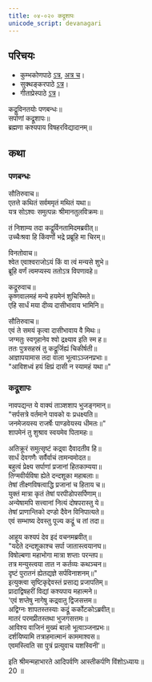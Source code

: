```yaml
---  
title: ०४-०२० कद्रूशापः
unicode_script: devanagari
---  
```


## परिचयः
- कुम्भकोणपाठे [ऽत्र](https://archive.org/details/mahAbhArata-kumbhakoNam/page/n369), [अत्र च](https://sanskritdocuments.org/mirrors/mahabharata/mbhK/mahabharata-k-01-sa.html)।
- सुक्थङ्करपाठे [ऽत्र](http://bombay.indology.info/mahabharata/text/UD/MBh01.txt)।
- गीताप्रेस्पाठे [ऽत्र](https://archive.org/stream/mahabharata01ramauoft#page/564/mode/2up)।


कद्रूविनतयोः पणबन्धः॥  
सर्पाणां कद्रूशापः॥  
ब्रह्मणा कश्यपाय विषहरविद्यादानम्॥  

## कथा

### पणबन्धः
सौतिरुवाच॥  
एतत्ते कथितं सर्वममृतं मथितं यथा॥  
यत्र सोऽश्वः समुत्पन्नः श्रीमानतुलविक्रमः॥  

तं निशाम्य तदा कद्रूर्विनतामिदमब्रवीत्॥  
उच्चैःश्रवा हि किंवर्णो भद्रे प्रब्रूहि मा चिरम्॥  

विनतोवाच॥  
श्वेत एवाश्वराजोऽयं किं वा त्वं मन्यसे शुभे॥  
ब्रूहि वर्णं त्वमप्यस्य ततोऽत्र विपणावहे॥  

कद्रूरुवाच॥  
कृष्णवालमहं मन्ये हयमेनं शुचिस्मिते॥  
एहि सार्धं मया दीव्य दासीभावाय भामिनि॥  

सौतिरुवाच॥  
एवं ते समयं कृत्वा दासीभावाय वै मिथः॥  
जग्मतुः स्वगृहानेव श्वो द्रक्ष्याव इति स्म ह॥  
ततः पुत्रसहस्रं तु कद्रूर्जिह्यं चिकीर्षती॥  
आज्ञापयामास तदा वाला भूत्वाऽञ्जनप्रभाः॥  
"आविशध्वं हयं क्षिप्रं दासी न स्यामहं यथा॥"  

### कद्रूशापः
नावपद्यन्त ये वाक्यं ताञ्शशाप भुजङ्गमान्॥  
"सर्पसत्रे वर्तमाने पावको वः प्रधक्ष्यति॥  
जनमेजयस्य राजर्षेः पाण्डवेयस्य धीमतः॥"  
शापमेनं तु शुश्राव स्वयमेव पितामहः॥  

अतिक्रूरं समुत्सृष्टं कद्र्वा दैवादतीव हि॥  
सार्धं देवगणैः सर्वैर्वाचं तामन्वमोदत॥  
बहुत्वं प्रेक्ष्य सर्पाणां प्रजानां हितकाम्यया॥  
तिग्मवीर्यविषा ह्येते दन्दशूका महाबलाः॥  
तेषां तीक्ष्णविषत्वाद्धि प्रजानां च हिताय च॥  
युक्तं मात्रा कृतं तेषां परपीडोपसर्पिणाम्॥  
अन्येषामपि सत्त्वानां नित्यं दोषपरास्तु ये॥  
तेषां प्राणान्तिको दण्डो दैवेन विनिपात्यते॥  
एवं सम्भाष्य देवस्तु पूज्य कद्रूं च तां तदा॥  

आहूय कश्यपं देव इदं वचनमब्रवीत्॥  
"यदेते दन्दशूकाश्च सर्पा जातास्त्वयानघ॥  
विषोल्बणा महाभोगा मात्रा शप्ताः परन्तप॥  
तत्र मन्युस्त्वया तात न कर्तव्यः कथञ्चन॥  
दृष्टं पुरातनं ह्येतद्यज्ञे सर्पविनाशनम्॥"  
इत्युक्त्वा सृष्टिकृद्देवस्तं प्रसाद्य प्रजापतिम्॥  
प्रादाद्विषहरीं विद्यां कश्यपाय महात्मने॥  
'एवं शप्तेषु नागेषु कद्र्वातु द्विजसत्तम॥  
अद्विग्नः शापतस्तस्याः कद्रूं कर्कोटकोऽब्रवीत्॥  
मातरं परमप्रीतस्तथा भुजगसत्तमः॥  
आविश्य वाजिनं मुख्यं बालो भूत्वाञ्जनप्रभः॥  
दर्शयिष्यामि तत्राहमात्मानं काममाश्वस॥  
एवमस्त्विति सा पुत्रं प्रत्युवाच यशस्विनी'॥  

इति श्रीमन्महाभारते आदिपर्वणि आस्तीकर्पणि विंशोऽध्यायः॥  
20 ॥  
